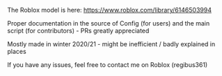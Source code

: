 The Roblox model is here:
https://www.roblox.com/library/6146503994

Proper documentation in the source of Config (for users) and the main script (for contributors) - PRs greatly appreciated

Mostly made in winter 2020/21 - might be inefficient / badly explained in places

If you have any issues, feel free to contact me on Roblox (regibus361)
